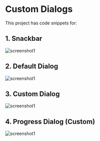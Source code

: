# Custom Dialogs
This project has code snippets for:

## 1. Snackbar
![screenshot1](screenshots/screen01.png)

## 2. Default Dialog
![screenshot1](screenshots/screen02.png)

## 3. Custom Dialog
![screenshot1](screenshots/screen03.png)

## 4. Progress Dialog (Custom)
![screenshot1](screenshots/screen04.png)
